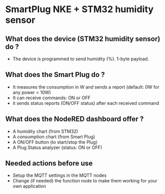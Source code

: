 # SmartPlug NKE + STM32 humidity sensor

## What does the device (STM32 humidity sensor) do ?
* The device is programmed to send humidity (%). 1-byte payload. 

## What does the Smart Plug do ?
* It measures the consumption in W and sends a report
(default: 0W for any power < 10W)
* It can receive commands: ON or OFF
* it sends status reports (ON/OFF status) after each received command

## What does the NodeRED dashboard offer ?
* A humidity chart (from STM32)
* A consumption chart (from Smart Plug)
* A ON/OFF button (to start/stop the Plug)
* A Plug Status analyzer (status: ON or OFF)

## Needed actions before use
* Setup the MQTT settings in the MQTT nodes
* Change (if needed) the function node to make them working for your own application 



